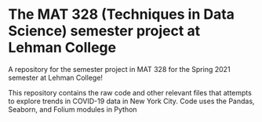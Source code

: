 # The MAT 328 (Techniques in Data Science) semester project at Lehman College
A repository for the semester project in MAT 328 for the Spring 2021 semester at Lehman College!

This repository contains the raw code and other relevant files that attempts to explore trends in COVID-19 data in New York City. Code uses the Pandas, Seaborn, and Folium modules in Python
